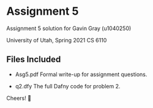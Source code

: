 Assignment 5
============

Assignment 5 solution for Gavin Gray (u1040250)

University of Utah, Spring 2021 CS 6110

Files Included
--------------
* Asg5.pdf 
  Formal write-up for assignment questions.

* q2.dfy
  The full Dafny code for problem 2.

Cheers! :beers:

